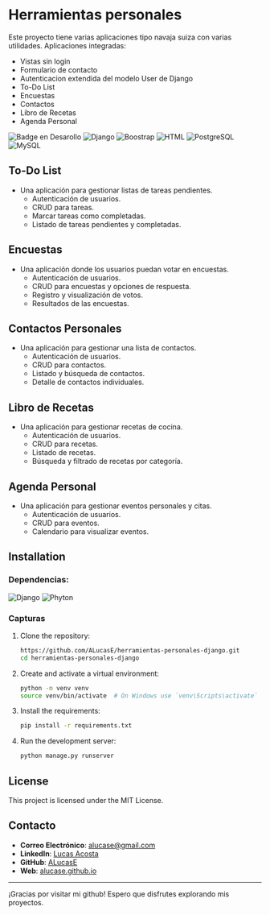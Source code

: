 # Herramientas personales

Este proyecto tiene varias aplicaciones tipo navaja suiza con varias utilidades.
Aplicaciones integradas:
- Vistas sin login
- Formulario de contacto
- Autenticacion extendida del modelo User de Django
- To-Do List
- Encuestas
- Contactos
- Libro de Recetas
- Agenda Personal


![Badge en Desarollo](https://img.shields.io/badge/STATUS-EN%20DESAROLLO-green)
![Django](https://img.shields.io/badge/Django-4.2.x-blue)
![Boostrap](https://img.shields.io/badge/Boostrap-5.x-yellow)
![HTML](https://img.shields.io/badge/HTML-5-violet)
![PostgreSQL](https://img.shields.io/badge/PostgreSQL-15.x-orange)
![MySQL](https://img.shields.io/badge/MySQL-5.x-blue)

## To-Do List
- Una aplicación para gestionar listas de tareas pendientes.
    - Autenticación de usuarios.
    - CRUD para tareas.
    - Marcar tareas como completadas.
    - Listado de tareas pendientes y completadas.

## Encuestas
- Una aplicación donde los usuarios puedan votar en encuestas.
    - Autenticación de usuarios.
    - CRUD para encuestas y opciones de respuesta.
    - Registro y visualización de votos.
    - Resultados de las encuestas.

## Contactos Personales
- Una aplicación para gestionar una lista de contactos.
    - Autenticación de usuarios.
    - CRUD para contactos.
    - Listado y búsqueda de contactos.
    - Detalle de contactos individuales.

## Libro de Recetas
- Una aplicación para gestionar recetas de cocina.
    - Autenticación de usuarios.
    - CRUD para recetas.
    - Listado de recetas.
    - Búsqueda y filtrado de recetas por categoría.

## Agenda Personal
- Una aplicación para gestionar eventos personales y citas.
    - Autenticación de usuarios.
    - CRUD para eventos.
    - Calendario para visualizar eventos.

## Installation

### Dependencias:

![Django](https://img.shields.io/badge/Django-4.2.x-blue)
![Phyton](https://img.shields.io/badge/Phyton-3.10.x-orange)

### Capturas


1. Clone the repository:
    ```sh
    https://github.com/ALucasE/herramientas-personales-django.git
    cd herramientas-personales-django
    ```

2. Create and activate a virtual environment:
    ```sh
    python -m venv venv
    source venv/bin/activate  # On Windows use `venv\Scripts\activate`
    ```

3. Install the requirements:
    ```sh
    pip install -r requirements.txt
    ```


4. Run the development server:
    ```sh
    python manage.py runserver
    ```


## License

This project is licensed under the MIT License.

## Contacto

- **Correo Electrónico**: alucase@gmail.com
- **LinkedIn**: [Lucas Acosta](https://www.linkedin.com/in/alucase/)
- **GitHub**: [ALucasE](https://github.com/ALucasE)
- **Web**: [alucase.github.io](https://alucase.github.io/)

---

¡Gracias por visitar mi github! Espero que disfrutes explorando mis proyectos.
